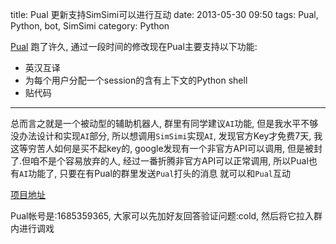 title: Pual 更新支持SimSimi可以进行互动
date: 2013-05-30 09:50
tags: Pual, Python, bot, SimSimi
category: Python

[Pual](http://www.linuxzen.com/jie-yong-tornadoshi-xian-gao-xiao-de-webqqji-qi-ren.html) 跑了许久, 通过一段时间的修改现在Pual主要支持以下功能:

* 英汉互译
* 为每个用户分配一个session的含有上下文的Python shell
* 贴代码

----

总而言之就是一个被动型的辅助机器人, 群里有同学建议`AI`功能, 但是我水平不够没办法设计和实现`AI`部分, 所以想调用`SimSimi`实现`AI`, 发现官方Key才免费7天, 我这等穷苦人如何是买不起key的, google发现有一个非官方API可以调用, 但是被封了.但咱不是个容易放弃的人, 经过一番折腾非官方API可以正常调用, 所以Pual也有`AI`功能了, 只要在有Pual的群里发送`Pual`打头的消息 就可以和`Pual`互动

[项目地址](https://github.com/coldnight/pual_bot)

Pual帐号是:1685359365, 大家可以先加好友回答验证问题:cold, 然后将它拉入群内进行调戏
